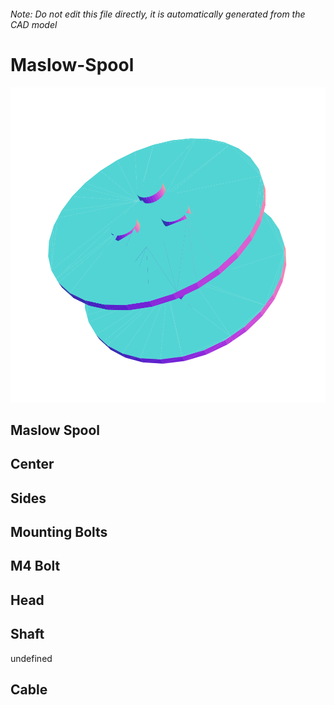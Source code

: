 ###### Note: Do not edit this file directly, it is automatically generated from the CAD model

# Maslow-Spool

![](/project.svg)

## Maslow Spool


## Center


## Sides


## Mounting Bolts


## M4 Bolt


## Head


## Shaft


undefined


## Cable


